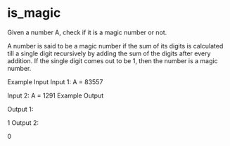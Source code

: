 # is_magic

Given a number A, check if it is a magic number or not.

A number is said to be a magic number if the sum of its digits is calculated till a single digit recursively by adding the sum of the digits after every addition. If the single digit comes out to be 1, then the number is a magic number.

Example Input
Input 1:
A = 83557

Input 2:
A = 1291
Example Output

Output 1:

1
Output 2:

0

